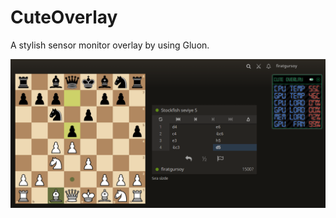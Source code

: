 # CuteOverlay
A stylish sensor monitor overlay by using Gluon.

![w:1024](https://raw.githubusercontent.com/firatgursoy/graalvm-presentation/main/images/demoapp.png)
